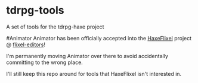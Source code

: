 tdrpg-tools
===========

A set of tools for the tdrpg-haxe project

#Animator
Animator has been officially accepted into the [HaxeFlixel](http://github.com/HaxeFlixel) project @ [flixel-editors](http://github.com/HaxeFlixel/flixel-editors)! 

I'm permanently moving Animator over there to avoid accidentally committing to the wrong place. 

I'll still keep this repo around for tools that HaxeFlixel isn't interested in.